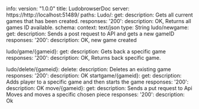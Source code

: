 info:
  version: "1.0.0"
  title: LudobrowserDoc
  server: https://http://localhost:51489/ 
paths:
  Ludo/:
    get:
      description: Gets all current games that has been created.
      responses:
        '200':
          description: OK, Returns all games ID available.
          schema:
            context: text/json
            type: String
  ludo/newgame:
    get: 
      description: Sends a post request to API and gets a new gameID
      responses:
        '200':
          description: OK, new game created
          
  ludo/game/{gameid}:
    get: 
      description: Gets back a specific game 
      responses:
        '200':
          description: OK, Returns back specific game.
          
  ludo/delete/{gameid}:
    delete: 
      description: Deletes an existing game
      responses:
        '200':
          description: OK
  startgame/{gameid}:
    get:
      description: Adds player to a specific game and then starts the game
      responses:
        '200':
          description: OK
  move/{gameid}:
    get:
      description: Sends a put request to Api Moves and moves a specific chosen piece
      responses:
        '200':
          description: Ok
        

